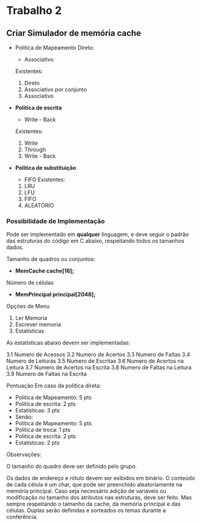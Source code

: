 # Trabalho 2

## Criar Simulador de memória cache

* Politica de Mapeamento Direto:
   - Associativo
   
   Existentes:
    1. Direto 
    1. Associativo por conjunto
    1. Associativo 


* **Politica de escrita**
   - Write - Back

   Existentes:
    1. Write 
    1. Through 
    1. Write - Back

* **Politica de substituição**
   - FIFO 
   Existentes:
    1. LRU 
    1. LFU 
    1. FIFO
    1. ALEATÓRIO

### Possibilidade de Implementação
 Pode ser implementado em **qualquer** linguagem, e deve seguir o padrão das estruturas do código em C abaixo, respeitando todos os tamanhos dados. 

Tamanho de quadros ou conjuntos:

   - **MemCache cache[16];**

Número de células

   - **MemPrincipal principal[2048];**

Opções de Menu

1. Ler Memoria
1. Escrever memoria
1. Estatísticas

As estatísticas abaixo devem ser implementadas:

3.1 Numero de Acessos
3.2 Numero de Acertos
3.3 Numero de Faltas
3.4 Numero de Leituras
3.5 Numero de Escritas
3.6 Numero de Acertos na Leitura
3.7 Numero de Acertos na Escrita
3.8 Numero de Faltas na Leitura
3.9 Numero de Faltas na Escrita


Pontuação
Em caso da politica direta:

- Politica de Mapeamento: 5 pts
- Politica de escrita: 2 pts
- Estatísticas: 3 pts
- Senão:
- Politica de Mapeamento: 5 pts
- Politica de troca: 1 pts
- Politica de escrita: 2 pts
- Estatísticas: 2 pts

Observações:

O tamanho do quadro deve ser definido pelo grupo.

Os dados de endereço e rótulo devem ser exibidos em binário.
O conteúdo de cada célula é um char, que pode ser preenchido aleatoriamente na memória principal.
Caso seja necessário adição de variáveis ou modificação no tamanho dos atributos nas estruturas, deve ser feito. Mas sempre respeitando o tamanho da cache, da memória principal e das células.
Duplas serão definidas e sorteados os temas durante a conferência.
